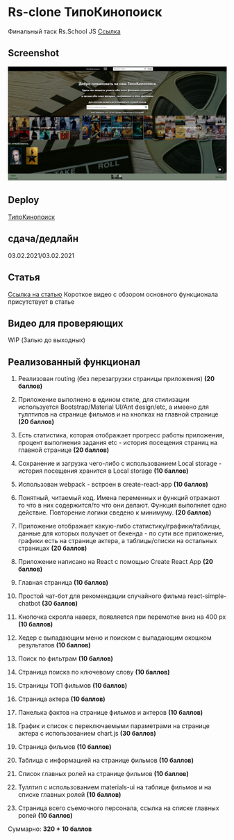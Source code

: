 # Rs-clone ТипоКинопоиск
Финальный таск Rs.School JS
[Ссылка](https://github.com/rolling-scopes-school/tasks/blob/master/tasks/rsclone/rsclone.md)

## Screenshot

![Project screenshot](/assets/main.png)

## Deploy

[ТипоКинопоиск](https://chexovpert.github.io/clone-wars-kinopoisk/#/)

## сдача/дедлайн

03.02.2021/03.02.2021

## Статья

[Ссылка на статью](https://chexovpert.medium.com/rs-clone-%D1%82%D0%B8%D0%BF%D0%BE%D0%BA%D0%B8%D0%BD%D0%BE%D0%BF%D0%BE%D0%B8%D1%81%D0%BA-bcafa59f24d)
Короткое видео с обзором основного функционала присутствует в статье

## Видео для проверяющих

WIP (Залью до выходных)

## Реализованный функционал

1. Реализован routing (без перезагрузки страницы приложения) **(20 баллов)**

2. Приложение выполнено в едином стиле, для стилизации используется Bootstrap/Material UI/Ant design/etc, а имеено для туллтипов на странице фильмов и на кнопках на главной странице **(20 баллов)**

3. Есть статистика, которая отображает прогресс работы приложения, процент выполнения задания etc - история посещения страниц на главной странице **(20 баллов)**

4. Сохранение и загрузка чего-либо с использованием Local storage - история посещения хранится в Local storage **(10 баллов)**

5. Использован webpack - встроен в create-react-app **(10 баллов)**

6. Понятный, читаемый код. Имена переменных и функций отражают то что в них содержится/то что они делают. Функция выполняет одно действие. Повторение логики сведено к минимуму. **(20 баллов)**

7. Приложение отображает какую-либо статистику/графики/таблицы, данные для которых получает от бекенда - по сути все приложение, графики есть на странице актера, а таблицы/списки на остальных страницах **(20 баллов)**

8. Приложение написано на React с помощью Create React App **(20 баллов)**

9. Главная страница **(10 баллов)**

10. Простой чат-бот для рекомендации случайного фильма react-simple-chatbot **(30 баллов)**

11. Кнопочка скролла наверх, появляется при перемотке вниз на 400 px **(10 баллов)**

12. Хедер с выпадающим меню и поиском с выпадающим окошком результатов **(10 баллов)**

13. Поиск по фильтрам **(10 баллов)**

14. Страница поиска по ключевому слову **(10 баллов)**

15. Страницы ТОП фильмов **(10 баллов)**

16. Страница актера **(10 баллов)**

17. Панелька фактов на странице фильмов и актеров **(10 баллов)**

18. График и список с переключаемыми параметрами на странице актера с использованием chart.js **(30 баллов)**

19. Страница фильмов **(10 баллов)**

20. Таблица с информацией на странице фильмов **(10 баллов)**

21. Список главных ролей на странице фильмов **(10 баллов)**

22. Туллтип с использованием materials-ui на таблице фильмов и на списке главных ролей **(10 баллов)**

23. Страница всего съемочного персонала, ссылка на списке главных ролей **(10 баллов)**

Суммарно: **320 + 10 баллов**


